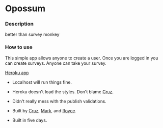 # Opossum

### Description
better than survey monkey

### How to use

This simple app allows anyone to create a user. Once you are logged in you can create surveys. Anyone can take your survey.

[Heroku app](https://filloutthissurveypls.herokuapp.com/)

* Localhost will run things fine.

* Heroku doesn't load the styles. Don't blame [Cruz](https://github.com/cruznunez).

* Didn't really mess with the publish validations.

* Built by [Cruz](https://github.com/cruznunez), [Mark](https://github.com/MarkHarper), and [Royce](https://github.com/royceDujardin).

* Built in five days.
